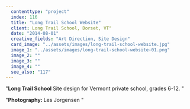 ```yaml
---
  contenttype: "project"
  index: 116
  title: "Long Trail School Website"
  client: Long Trail School, Dorset, VT"
  date: "2014-08-01"
  creative_fields: "Art Direction, Site Design"
  card_image: "../assets/images/long-trail-school-website.jpg"
  image_1: "../assets/images/long-trail-school-website-01.png"
  image_2: ""
  image_3: ""
  image_4: ""
  see_also: "117"
---
```


<p className=copy_A>"<strong>Long Trail School </strong> Site design for Vermont private school, grades 6-12.
"</p>
<p className=copy_B>"<strong>Photography:  </strong> Les Jorgensen
"</p>
<p className=copy_C></p>
<p className=copy_D></p>
